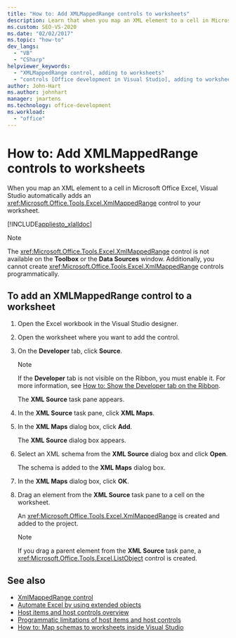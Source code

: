 ```yaml
---
title: "How to: Add XMLMappedRange controls to worksheets"
description: Learn that when you map an XML element to a cell in Microsoft Office Excel, Visual Studio automatically adds an XmlMappedRange control to your worksheet.
ms.custom: SEO-VS-2020
ms.date: "02/02/2017"
ms.topic: "how-to"
dev_langs:
  - "VB"
  - "CSharp"
helpviewer_keywords:
  - "XMLMappedRange control, adding to worksheets"
  - "controls [Office development in Visual Studio], adding to worksheets"
author: John-Hart
ms.author: johnhart
manager: jmartens
ms.technology: office-development
ms.workload:
  - "office"
---
```

# How to: Add XMLMappedRange controls to worksheets
  When you map an XML element to a cell in Microsoft Office Excel, Visual Studio automatically adds an <xref:Microsoft.Office.Tools.Excel.XmlMappedRange> control to your worksheet.

 [!INCLUDE[appliesto_xlalldoc](../vsto/includes/appliesto-xlalldoc-md.md)]

> [!NOTE]
> The <xref:Microsoft.Office.Tools.Excel.XmlMappedRange> control is not available on the **Toolbox** or the **Data Sources** window. Additionally, you cannot create <xref:Microsoft.Office.Tools.Excel.XmlMappedRange> controls programmatically.

## To add an XMLMappedRange control to a worksheet

1. Open the Excel workbook in the Visual Studio designer.

2. Open the worksheet where you want to add the control.

3. On the **Developer** tab, click **Source**.

    > [!NOTE]
    > If the **Developer** tab is not visible on the Ribbon, you must enable it. For more information, see [How to: Show the Developer tab on the Ribbon](../vsto/how-to-show-the-developer-tab-on-the-ribbon.md).

     The **XML Source** task pane appears.

4. In the **XML Source** task pane, click **XML Maps**.

5. In the **XML Maps** dialog box, click **Add**.

     The **XML Source** dialog box appears.

6. Select an XML schema from the **XML Source** dialog box and click **Open**.

     The schema is added to the **XML Maps** dialog box.

7. In the **XML Maps** dialog box, click **OK**.

8. Drag an element from the **XML Source** task pane to a cell on the worksheet.

     An <xref:Microsoft.Office.Tools.Excel.XmlMappedRange> is created and added to the project.

    > [!NOTE]
    > If you drag a parent element from the **XML Source** task pane, a <xref:Microsoft.Office.Tools.Excel.ListObject> control is created.

## See also
- [XmlMappedRange control](../vsto/xmlmappedrange-control.md)
- [Automate Excel by using extended objects](../vsto/automating-excel-by-using-extended-objects.md)
- [Host items and host controls overview](../vsto/host-items-and-host-controls-overview.md)
- [Programmatic limitations of host items and host controls](../vsto/programmatic-limitations-of-host-items-and-host-controls.md)
- [How to: Map schemas to worksheets inside Visual Studio](../vsto/how-to-map-schemas-to-worksheets-inside-visual-studio.md)
